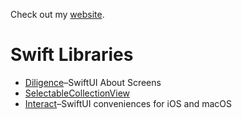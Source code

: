 Check out my [website](https://jbmorley.co.uk).

# Swift Libraries

- [Diligence](https://github.com/inseven/diligence)–SwiftUI About Screens
- [SelectableCollectionView](https://github.com/jbmorley/selectablecollectionview)
- [Interact](https://github.com/jbmorley/interact)–SwiftUI conveniences for iOS and macOS
